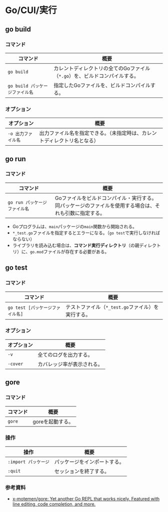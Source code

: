 # Go/CUI/実行

## go build

### コマンド

| コマンド                        | 概要                                                         |
| ------------------------------- | ------------------------------------------------------------ |
| `go build`                      | カレントディレクトリの全てのGoファイル（`*.go`）を、ビルドコンパイルする。 |
| `go build パッケージファイル名` | 指定したGoファイルを、ビルドコンパイルする。                 |

### オプション

|オプション|概要|
|---|---|
|`-o 出力ファイル名`|出力ファイル名を指定できる。（未指定時は、カレントディレクトリ名となる）|

## go run

### コマンド

| コマンド                      | 概要                                                         |
| ----------------------------- | ------------------------------------------------------------ |
| `go run パッケージファイル名` | Goファイルをビルドコンパイル・実行する。<br />同パッケージのファイルを使用する場合は、それも引数に指定する。 |

- Goプログラムは、`main`パッケージの`main`関数から開始される。
- `*_test.go`ファイルを指定するとエラーになる。（`go test`で実行しなければならない）
- ライブラリを読み込む場合は、**コマンド実行ディレクトリ**（の親ディレクトリ）に、`go.mod`ファイルが存在する必要がある。

## go test

### コマンド

|コマンド|概要|
|---|---|
|`go test [パッケージファイル名]`|テストファイル（`*_test.go`ファイル）を実行する。|

### オプション

|オプション|概要|
|---|---|
|`-v`|全てのログを出力する。|
|`-cover`|カバレッジ率が表示される。|

## gore

### コマンド

| コマンド | 概要             |
| -------- | ---------------- |
| `gore`   | goreを起動する。 |

### 操作

| 操作                 | 概要                         |
| -------------------- | ---------------------------- |
| `:import パッケージ` | パッケージをインポートする。 |
| `:quit`              | セッションを終了する。       |

### 参考資料

- [x-motemen/gore: Yet another Go REPL that works nicely. Featured with line editing, code completion, and more.](https://github.com/x-motemen/gore)
